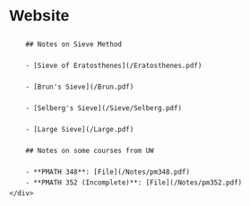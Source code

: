 <!DOCTYPE html>
<html lang="en">
<head>
    <meta charset="UTF-8">
    <meta name="viewport" content="width=device-width, initial-scale=1.0">
    <style>
        body {
            margin: 0;
            padding: 0;
            font-family: Arial, sans-serif;
            line-height: 1.6;
        }
        .content {
            margin: 0 auto;
            max-width: 800px; /* 设置最大宽度 */
            padding: 20px;
            text-align: left; /* 左对齐 */
        }
    </style>
    <title>Website1</title>
</head>
<body>
    <div class="content">
        <h1>Website</h1>

        ## Notes on Sieve Method

        - [Sieve of Eratosthenes](/Eratosthenes.pdf)

        - [Brun's Sieve](/Brun.pdf)

        - [Selberg's Sieve](/Sieve/Selberg.pdf)

        - [Large Sieve](/Large.pdf)

        ## Notes on some courses from UW

        - **PMATH 348**: [File](/Notes/pm348.pdf)
        - **PMATH 352 (Incomplete)**: [File](/Notes/pm352.pdf)
    </div>
</body>
</html>
